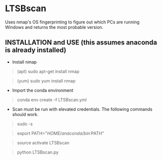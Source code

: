 # LTSBscan

Uses nmap's OS fingerprinting to figure out which PCs are running Windows and returns the most probable version.

## INSTALLATION and USE (this assumes anaconda is already installed)
* Install nmap
> (apt) sudo apt-get install nmap

> (yum) sudo yum install nmap

* Import the conda environment
> conda env create -f LTSBscan.yml

* Scan must be run with elevated credentials. The following commands should work.
> sudo -s

> export PATH="$HOME/anaconda/bin:$PATH"

> source activate LTSBscan

> python LTSBscan.py
